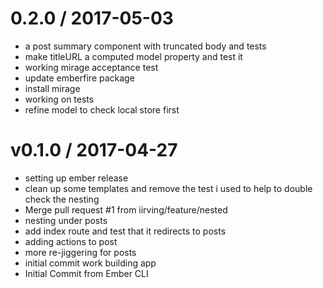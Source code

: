 
0.2.0 / 2017-05-03
==================

  * a post summary component with truncated body and tests
  * make titleURL a computed model property and test it
  * working mirage acceptance test
  * update emberfire package
  * install mirage
  * working on tests
  * refine model to check local store first

  v0.1.0 / 2017-04-27
===================

* setting up ember release
* clean up some templates and remove the test i used to help to double check the nesting
* Merge pull request #1 from iirving/feature/nested
* nesting under posts
* add index route and test that it redirects to posts
* adding actions to post
* more re-jiggering for posts
* initial commit work building app
* Initial Commit from Ember CLI
